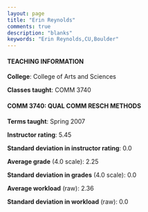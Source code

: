 ```yaml
---
layout: page
title: "Erin Reynolds" 
comments: true
description: "blanks"
keywords: "Erin Reynolds,CU,Boulder"
---
```

<head>
<script src="https://ajax.googleapis.com/ajax/libs/jquery/2.1.3/jquery.min.js"></script>
<script src="https://dl.dropboxusercontent.com/s/pc42nxpaw1ea4o9/highcharts.js?dl=0"></script>
<!-- <script src="../assets/js/highcharts.js"></script> -->
<style type="text/css">@font-face {
	font-family: "Bebas Neue";
	src: url(https://www.filehosting.org/file/details/544349/BebasNeue Regular.otf) format("opentype");
	}
	h1.Bebas { 
		font-family: "Bebas Neue", Verdana, Tahoma;
	}
</style>
</head>
	   
#### TEACHING INFORMATION

**College**: College of Arts and Sciences

**Classes taught**: COMM 3740

#### COMM 3740: QUAL COMM RESCH METHODS

**Terms taught**: Spring 2007

**Instructor rating**: 5.45

**Standard deviation in instructor rating**: 0.0

**Average grade** (4.0 scale): 2.25

**Standard deviation in grades** (4.0 scale): 0.0

**Average workload** (raw): 2.36

**Standard deviation in workload** (raw): 0.0

